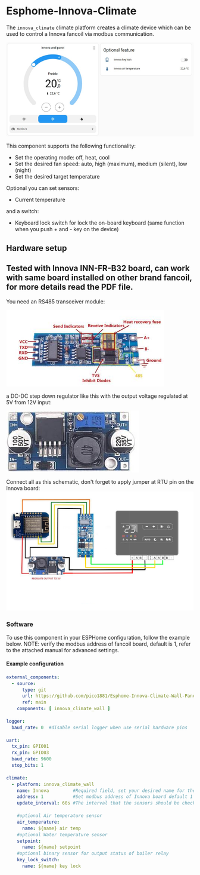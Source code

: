 # Esphome-Innova-Climate
The ``innova_climate`` climate platform creates a climate device which can be used
to control a Innova fancoil via modbus communication. 

![test_image](/images/innova_climate.jpg)

This component supports the following functionality:
- Set the operating mode: off, heat, cool
- Set the desired fan speed: auto, high (maximum), medium (silent), low (night)
- Set the desired target temperature

Optional you can set sensors:
- Current temperature

and a switch:
- Keyboard lock switch for lock the on-board keyboard (same function when you push + and - key on the device)

Hardware setup
--------------
Tested with Innova INN-FR-B32 board, can work with same board installed on other brand fancoil, for more details read the PDF file.
--------------

You need an RS485 transceiver module:

![rs485_module](/images/rs485_module.jpg)

a DC-DC step down regulator like this with the output voltage regulated at 5V from 12V input:

![voltage_regulator](/images/voltage_regulator.jpg)

Connect all as this schematic, don't forget to apply jumper at RTU pin on the Innova board:
![connection_schema](/images/connection_schema_2.jpg)

### Software

To use this component in your ESPHome configuration, follow the example below.
NOTE: verify the modbus address of fancoil board, default is 1, refer to the attached manual for advanced settings.

#### Example configuration

```yaml
external_components:
  - source:
      type: git
      url: https://github.com/pico1881/Esphome-Innova-Climate-Wall-Panel
      ref: main
    components: [ innova_climate_wall ]

logger:
  baud_rate: 0  #disable serial logger when use serial hardware pins

uart:
  tx_pin: GPIO01
  rx_pin: GPIO03
  baud_rate: 9600
  stop_bits: 1

climate:
  - platform: innova_climate_wall
    name: Innova         #Required field, set your desired name for the climate
    address: 1           #Set modbus address of Innova board default 1
    update_interval: 60s #The interval that the sensors should be checked. Defaults to 60 seconds.
    
    #optional Air temperature sensor
    air_temperature:
      name: ${name} air temp
    #optional Water temperature sensor
    setpoint:
      name: ${name} setpoint   
    #optional binary sensor for output status of boiler relay 
    key_lock_switch:
      name: ${name} key lock
```
